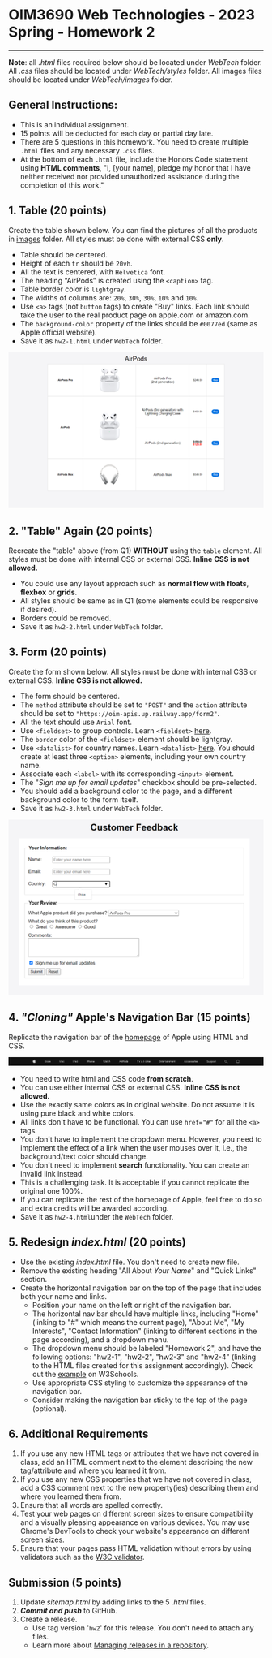 # OIM3690 Web Technologies - 2023 Spring - Homework 2
---
**Note**: all *.html* files required below should be located under *WebTech* folder. All *.css* files should be located under *WebTech/styles* folder. All images files should be located under *WebTech/images* folder.

## General Instructions:

- This is an individual assignment.
- 15 points will be deducted for each day or partial day late. 
- There are 5 questions in this homework. You need to create multiple `.html` files and any necessary `.css` files. 
- At the bottom of each `.html` file, include the Honors Code statement using **HTML comments**, "I, [your name], pledge my honor that I have neither received nor provided unauthorized assistance during the completion of this work."

## 1. Table (20 points)

Create the table shown below. You can find the pictures of all the products in [images](./images) folder. All styles must be done with external CSS **only**. 

- Table should be centered.
- Height of each `tr` should be `20vh`.
- All the text is centered, with `Helvetica` font.
- The heading “AirPods” is created using the `<caption>` tag. 
- Table border color is `lightgray`.
- The widths of columns are: `20%`, `30%`, `30%`, `10%` and `10%`.
- Use `<a>` tags (not `button` tags) to create "Buy" links. Each link should take the user to the real product page on apple.com or amazon.com.
- The `background-color` property of the links should be `#0077ed` (same as Apple official website).
- Save it as `hw2-1.html` under `WebTech` folder. 

![hw2-1 demo](./images/hw2-1-demo.png)

## 2. "Table" Again (20 points)

Recreate the "table" above (from Q1) **WITHOUT** using the `table` element. All styles must be done with internal CSS or external CSS. **Inline CSS is not allowed.**

- You could use any layout approach such as **normal flow with floats**, **flexbox** or **grids**.
- All styles should be same as in Q1 (some elements could be responsive if desired).
- Borders could be removed.
- Save it as `hw2-2.html` under `WebTech` folder.

## 3. Form (20 points)
Create the form shown below. All styles must be done with internal CSS or external CSS. **Inline CSS is not allowed.**

- The form should be centered.
- The `method` attribute should be set to `"POST"` and the `action` attribute should be set to `"https://oim-apis.up.railway.app/form2"`.
- All the text should use `Arial` font.
- Use `<fieldset>` to group controls. Learn `<fieldset>` [here](https://developer.mozilla.org/en-US/docs/Web/HTML/Element/fieldset).
- The `border` color of the `<fieldset>` element should be lightgray.
- Use `<datalist>` for country names. Learn `<datalist>` [here](https://developer.mozilla.org/en-US/docs/Web/HTML/Element/datalist). You should create at least three `<option>` elements, including your own country name.
- Associate each `<label>` with its corresponding `<input>` element.
- The "*Sign me up for email updates*" checkbox should be pre-selected.
- You should add a background color to the page, and a different background color to the form itself.
- Save it as `hw2-3.html` under `WebTech` folder. 

![hw2 demo](./images/hw2-3-demo.png)

## 4. *"Cloning"* Apple's Navigation Bar (15 points)

Replicate the navigation bar of the [homepage](https://www.apple.com/) of Apple using HTML and CSS.

![hw2-apple](./images/hw2-apple.png)

- You need to write html and CSS code **from scratch**. 
- You can use either internal CSS or external CSS. **Inline CSS is not allowed.**
- Use the exactly same colors as in original website. Do not assume it is using pure black and white colors.
- All links don't have to be functional. You can use `href="#"` for all the `<a>` tags.
- You don't have to implement the dropdown menu. However, you need to implement the effect of a link when the user mouses over it, i.e., the background/text color should change.
- You don't need to implement **search** functionality. You can create an invalid link instead.
- This is a challenging task. It is acceptable if you cannot replicate the original one 100%.
- If you can replicate the rest of the homepage of Apple, feel free to do so and extra credits will be awarded according.
- Save it as `hw2-4.html`under the `WebTech` folder. 


## 5. Redesign *index.html* (20 points)

- Use the existing *index.html* file. You don't need to create new file.
- Remove the existing heading "All About _Your Name_" and "Quick Links" section.
- Create the horizontal navigation bar on the top of the page that includes both your name and links.
  - Position your name on the left or right of the navigation bar.
  - The horizontal nav bar should have multiple links, including "Home" (linking to "#" which means the current page), "About Me", "My Interests", "Contact Information" (linking to different sections in the page according), and a dropdown menu. 
  - The dropdown menu should be labeled "Homework 2", and have the following options: "hw2-1", "hw2-2", "hw2-3" and "hw2-4" (linking to the HTML files created for this assignment accordingly). Check out the [example](https://www.w3schools.com/css/tryit.asp?filename=trycss_dropdown_navbar) on W3Schools. 
  - Use appropriate CSS styling to customize the appearance of the navigation bar.
  - Consider making the navigation bar sticky to the top of the page (optional).

## 6. Additional Requirements
1. If you use any new HTML tags or attributes that we have not covered in class, add an HTML comment next to the element describing the new tag/attribute and where you learned it from.
2. If you use any new CSS properties that we have not covered in class, add a CSS comment next to the new property(ies) describing them and where you learned them from.
3. Ensure that all words are spelled correctly.
4. Test your web pages on different screen sizes to ensure compatibility and a visually pleasing appearance on various devices. You may use Chrome's DevTools to check your website's appearance on different screen sizes.
5. Ensure that your pages pass HTML validation without errors by using validators such as the [W3C validator](https://validator.w3.org/).

## Submission (5 points)

1. Update *sitemap.html* by adding links to the 5 *.html* files.
2. ***Commit and push*** to GitHub.
3. Create a release.
   - Use tag version '`hw2`' for this release. You don't need to attach any files.
   - Learn more about [Managing releases in a repository](https://docs.github.com/en/github/administering-a-repository/releasing-projects-on-github/managing-releases-in-a-repository).

